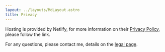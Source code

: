 ```yaml
---
layout: ../layouts/MdLayout.astro
title: Privacy
---
```


Hosting is provided by Netlify, for more information on their [Privacy Policy](https://www.netlify.com/privacy/), please follow the link.

For any questions, please contact me, details on the [legal page](/legal).